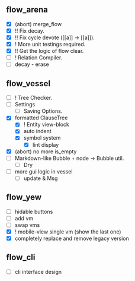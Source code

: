 ## flow_arena
- [x] (abort) merge_flow
- [x] !! Fix decay.
- [x] !! Fix cycle devote ([[a]] -> [[a]]).
- [x] ! More unit testings required.
- [x] !! Get the logic of flow clear.
- [ ] ! Relation Compiler.
- [ ] decay - erase

## flow_vessel
- [ ] ! Tree Checker.
- [ ] Settings
  - [ ] Saving Options.
- [x] formatted ClauseTree
  - [x] ! Entity view-block
  - [x] auto indent
  - [x] symbol system
    - [x] lint display
- [x] (abort) no more is_empty
- [ ] Markdown-like Bubble + node -> Bubble util.
  - [ ] Dry
- [ ] more gui logic in vessel
  - [ ] update & Msg

## flow_yew
- [ ] hidable buttons
- [ ] add vm
- [ ] swap vms
- [x] ! mobile-view single vm (show the last one)
- [x] completely replace and remove legacy version

## flow_cli
- [ ] cli interface design
